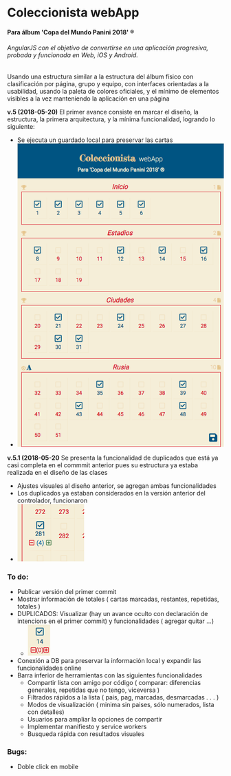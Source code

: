 # Coleccionista webApp
#### Para álbum 'Copa del Mundo Panini 2018' ®

###### AngularJS con el objetivo de convertirse en una aplicación progresiva, probada y funcionada en Web, iOS y Android.

Usando una estructura similar a la estructura del álbum físico con clasificación por página, grupo y equipo, con interfaces orientadas a la usabilidad, usando la paleta de colores oficiales, y el mínimo de elementos visibles a la vez manteniendo la aplicación en una página

**v.5 (2018-05-20)** El primer avance consiste en marcar el diseño, la estructura, la primera arquitectura, y la mínima funcionalidad, logrando lo siguiente:
  - Se ejecuta un guardado local para preservar las cartas
  - ![Primer avance](imgs/180520.png)

**v.5.1 (2018-05-20** Se presenta la funcionalidad de duplicados que está ya casi completa en el commmit anterior pues su estructura ya estaba realizada en el diseño de las clases
  - Ajustes visuales al diseño anterior, se agregan ambas funcionalidades
  - Los duplicados ya estaban considerados en la versión anterior del controlador, funcionaron
  - ![Mis 7 biglias](imgs/180520-dups.png)

### To do:

- Publicar versión del primer commit
- Mostrar información de totales ( cartas marcadas, restantes,  repetidas, totales )
- DUPLICADOS: Visualizar (hay un avance oculto con declaración de intencions en el primer commit) y funcionalidades ( agregar quitar ...)
  - ![duplicados en primer avance](imgs/180520-d.png)
- Conexión a DB para preservar la información local y expandir las funcionalidades online
- Barra inferior de herramientas con las siguientes funcionalidades
  - Compartir lista con amigo por código ( comparar: diferencias generales, repetidas que no tengo, viceversa )
  - Filtrados rápidos a la lista ( pais, pag, marcadas, desmarcadas . . . )
  - Modos de visualización ( minima sin paises, sólo numerados, lista con detalles)
  - Usuarios para ampliar la opciones de compartir
  - Implementar manifiesto y service workers
  - Busqueda rápida con resultados visuales


### Bugs:

- Doble click en mobile
